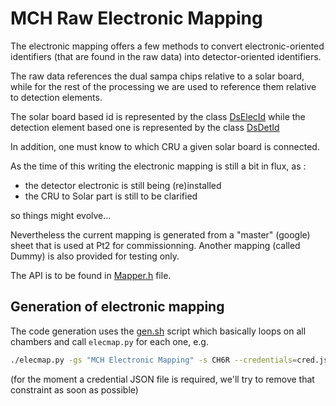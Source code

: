 <!-- doxy
\page refDetectorsMUONMCHRawElecMap Electronic Mapping
/doxy -->

# MCH Raw Electronic Mapping

The electronic mapping offers a few methods to convert electronic-oriented
identifiers (that are found in the raw data) into detector-oriented identifiers.

The raw data references the dual sampa chips relative to a solar board, while
for the rest of the processing we are used to reference them relative to
detection elements.

The solar board based id is represented by the class [DsElecId](include/MCHRawElecMap/DsElecId.h)
while the detection element based one is represented by the class [DsDetId](include/MCHRawElecMap/DsDetId.h)

In addition, one must know to which CRU a given solar board is connected.

As the time of this writing the electronic mapping is still a bit in flux, as :

-   the detector electronic is still being (re)installed
-   the CRU to Solar part is still to be clarified

so things might evolve...

Nevertheless the current mapping is generated from a "master" (google) sheet
that is used at Pt2 for commissionning.
Another mapping (called Dummy) is also provided for testing only.

The API is to be found in [Mapper.h](include/MCHRawElecMap/Mapper.h) file.

## Generation of electronic mapping

The code generation uses the [gen.sh](src/gen.sh) script which basically loops 
on all chambers and call `elecmap.py` for each one, e.g.

```bash
./elecmap.py -gs "MCH Electronic Mapping" -s CH6R --credentials=cred.json -c CH6R
```

(for the moment a credential JSON file is required, we'll try to remove that
constraint as soon as possible)
